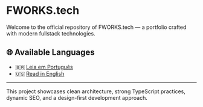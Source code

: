 # FWORKS.tech

Welcome to the official repository of FWORKS.tech — a portfolio crafted with modern fullstack technologies.

## 🌐 Available Languages

- 🇧🇷 [Leia em Português](./README.pt.md)
- 🇺🇸 [Read in English](./README.en.md)

---

This project showcases clean architecture, strong TypeScript practices, dynamic SEO, and a design-first development approach.